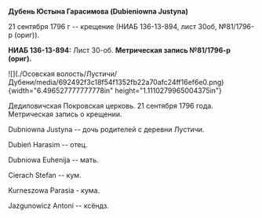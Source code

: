 **Дубень Юстына Гарасимова (Dubieniowna Justyna)**

21 сентября 1796 г -- крещение (НИАБ 136-13-894, лист 30об, №81/1796-р
(ориг)).

**НИАБ 136-13-894:** Лист 30-об. **Метрическая запись №81/1796-р
(ориг).**

![](./Осовская волость/Лустичи/Дубени/media/692492f3c18f54f1352fb22a70afc24ff16ef6e0.png){width="6.496527777777778in"
height="1.1110279965004375in"}

Дедиловичская Покровская церковь. 21 сентября 1796 года. Метрическая
запись о крещении.

Dubniowna Justyna -- дочь родителей с деревни Лустичи.

Dubień Harasim -- отец.

Dubniowa Euhenija -- мать.

Cierach Stefan -- кум.

Kurneszowa Parasia - кума.

Jazgunowicz Antoni -- ксёндз.
